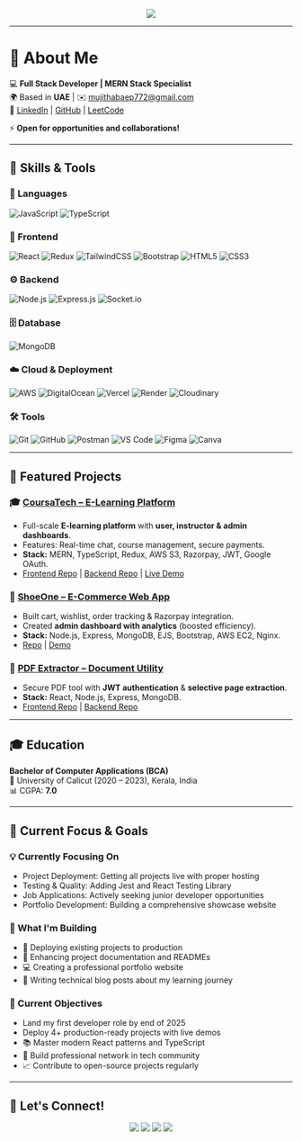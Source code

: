<!-- Typing SVG Banner -->
<p align="center">
  <a href="https://github.com/Mujithaba">
    <img src="https://readme-typing-svg.herokuapp.com?size=24&duration=4000&color=00C4CC&center=true&vCenter=true&width=600&lines=Hi%2C+I'm+Mohamed+Mujithaba;Full+Stack+Developer;MERN+Stack+Specialist;Always+learning+new+technologies!">
  </a>
</p>

---

# 👋 About Me  

💻 **Full Stack Developer | MERN Stack Specialist**  
🌍 Based in **UAE** | ✉️ [mujithabaep772@gmail.com](mailto:mujithabaep772@gmail.com)  
🔗 [LinkedIn](https://www.linkedin.com/in/mujithabaep772/) | [GitHub](https://github.com/Mujithaba) | [LeetCode](https://leetcode.com/u/mujithaba/)  

⚡ **Open for opportunities and collaborations!**

---

## 🚀 Skills & Tools  

### 🚨 Languages  
![JavaScript](https://img.shields.io/badge/JavaScript-F7DF1E?logo=javascript&logoColor=black) ![TypeScript](https://img.shields.io/badge/TypeScript-3178C6?logo=typescript&logoColor=white)  

### 🎨 Frontend  
![React](https://img.shields.io/badge/React-61DAFB?logo=react&logoColor=black) ![Redux](https://img.shields.io/badge/Redux-764ABC?logo=redux&logoColor=white) ![TailwindCSS](https://img.shields.io/badge/TailwindCSS-06B6D4?logo=tailwindcss&logoColor=white) ![Bootstrap](https://img.shields.io/badge/Bootstrap-7952B3?logo=bootstrap&logoColor=white) ![HTML5](https://img.shields.io/badge/HTML5-E34F26?logo=html5&logoColor=white) ![CSS3](https://img.shields.io/badge/CSS3-1572B6?logo=css3&logoColor=white)  

### ⚙️ Backend  
![Node.js](https://img.shields.io/badge/Node.js-339933?logo=node.js&logoColor=white) ![Express.js](https://img.shields.io/badge/Express.js-000000?logo=express&logoColor=white) ![Socket.io](https://img.shields.io/badge/Socket.io-010101?logo=socket.io&logoColor=white)  

### 🗄️ Database  
![MongoDB](https://img.shields.io/badge/MongoDB-47A248?logo=mongodb&logoColor=white)  

### ☁️ Cloud & Deployment  
![AWS](https://img.shields.io/badge/AWS-232F3E?logo=amazon-aws&logoColor=white) ![DigitalOcean](https://img.shields.io/badge/DigitalOcean-0080FF?logo=digitalocean&logoColor=white) ![Vercel](https://img.shields.io/badge/Vercel-000000?logo=vercel&logoColor=white) ![Render](https://img.shields.io/badge/Render-46E3B7?logo=render&logoColor=black) ![Cloudinary](https://img.shields.io/badge/Cloudinary-3448C5?logo=cloudinary&logoColor=white)  

### 🛠️ Tools  
![Git](https://img.shields.io/badge/Git-F05032?logo=git&logoColor=white) ![GitHub](https://img.shields.io/badge/GitHub-181717?logo=github&logoColor=white) ![Postman](https://img.shields.io/badge/Postman-FF6C37?logo=postman&logoColor=white) ![VS Code](https://img.shields.io/badge/VS%20Code-007ACC?logo=visualstudiocode&logoColor=white) ![Figma](https://img.shields.io/badge/Figma-F24E1E?logo=figma&logoColor=white) ![Canva](https://img.shields.io/badge/Canva-00C4CC?logo=canva&logoColor=white)  

---

## 📂 Featured Projects  

### 🎓 [CoursaTech – E-Learning Platform](#)  
- Full-scale **E-learning platform** with **user, instructor & admin dashboards**.  
- Features: Real-time chat, course management, secure payments.  
- **Stack:** MERN, TypeScript, Redux, AWS S3, Razorpay, JWT, Google OAuth.  
- [Frontend Repo](#) | [Backend Repo](#) | [Live Demo](#)  

### 🛒 [ShoeOne – E-Commerce Web App](#)  
- Built cart, wishlist, order tracking & Razorpay integration.  
- Created **admin dashboard with analytics** (boosted efficiency).  
- **Stack:** Node.js, Express, MongoDB, EJS, Bootstrap, AWS EC2, Nginx.  
- [Repo](#) | [Demo](#)  

### 📑 [PDF Extractor – Document Utility](#)  
- Secure PDF tool with **JWT authentication** & **selective page extraction**.  
- **Stack:** React, Node.js, Express, MongoDB.  
- [Frontend Repo](#) | [Backend Repo](#)  

---

## 🎓 Education  
**Bachelor of Computer Applications (BCA)**  
📍 University of Calicut (2020 – 2023), Kerala, India  
📊 CGPA: **7.0**  

---

## 🎯 Current Focus & Goals  

### 💡 Currently Focusing On  
- Project Deployment: Getting all projects live with proper hosting  
- Testing & Quality: Adding Jest and React Testing Library  
- Job Applications: Actively seeking junior developer opportunities  
- Portfolio Development: Building a comprehensive showcase website  

### 💼 What I'm Building  
- 🚀 Deploying existing projects to production  
- 🔧 Enhancing project documentation and READMEs  
- 💻 Creating a professional portfolio website  
- 📝 Writing technical blog posts about my learning journey  

### 🎯 Current Objectives  
- Land my first developer role by end of 2025  
- Deploy 4+ production-ready projects with live demos  
- 📚 Master modern React patterns and TypeScript  
- 🤝 Build professional network in tech community  
- 📈 Contribute to open-source projects regularly  

---

## 🤝 Let's Connect!  
<p align="center">
  <a href="mailto:mujithabaep772@gmail.com"><img src="https://img.shields.io/badge/Email-D14836?style=for-the-badge&logo=gmail&logoColor=white"></a>
  <a href="https://www.linkedin.com/in/mujithabaep772/"><img src="https://img.shields.io/badge/LinkedIn-0077B5?style=for-the-badge&logo=linkedin&logoColor=white"></a>
  <a href="https://github.com/Mujithaba"><img src="https://img.shields.io/badge/GitHub-181717?style=for-the-badge&logo=github&logoColor=white"></a>
  <a href="https://leetcode.com/u/mujithaba/"><img src="https://img.shields.io/badge/LeetCode-F79F1F?style=for-the-badge&logo=leetcode&logoColor=white"></a>
</p>

